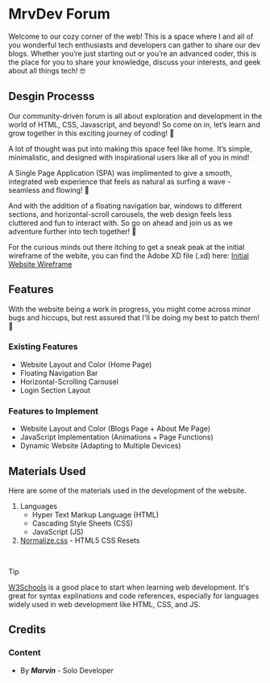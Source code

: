 # MrvDev Forum

Welcome to our cozy corner of the web! This is a space where I and all of you wonderful tech enthusiasts and developers can gather to share our dev blogs. Whether you’re just starting out or you’re an advanced coder, this is the place for you to share your knowledge, discuss your interests, and geek about all things tech! 🤓

## Desgin Processs

Our community-driven forum is all about exploration and development in the world of HTML, CSS, Javascript, and beyond! So come on in, let’s learn and grow together in this exciting journey of coding! 💪

A lot of thought was put into making this space feel like home. It’s simple, minimalistic, and designed with inspirational users like all of you in mind!

A Single Page Application (SPA) was implimented to give a smooth, integrated web experience that feels as natural as surfing a wave - seamless and flowing! 🌊

And with the addition of a floating navigation bar, windows to different sections, and horizontal-scroll carousels, the web design feels less cluttered and fun to interact with. So go on ahead and join us as we adventure further into tech together! 🚀

For the curious minds out there itching to get a sneak peak at the initial wireframe of the webite, you can find the Adobe XD file (.xd) here: [Initial Website Wireframe](/FED_S10260527_MarvinHeng_Assg1_wireframe.xd)

## Features

With the website being a work in progress, you might come across minor bugs and hiccups, but rest assured that I'll be doing my best to patch them! 🧰

### Existing Features
- Website Layout and Color (Home Page)
- Floating Navigation Bar
- Horizontal-Scrolling Carousel
- Login Section Layout

### Features to Implement
- Website Layout and Color (Blogs Page + About Me Page)
- JavaScript Implementation (Animations + Page Functions)
- Dynamic Website (Adapting to Multiple Devices)

## Materials Used

Here are some of the materials used in the development of the website.

1. Languages
    - Hyper Text Markup Language (HTML)
    - Cascading Style Sheets (CSS)
    - JavaScript (JS)
2. [Normalize.css](https://necolas.github.io/normalize.css/) - HTML5 CSS Resets
<br>

> [!TIP]
> [W3Schools](https://www.w3schools.com/) is a good place to start when learning web development. It's great for syntax explinations and code references, especially for languages widely used in web development like HTML, CSS, and JS.

## Credits

### Content
- By ***Marvin*** - Solo Developer
